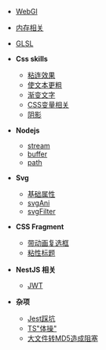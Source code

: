 <!-- docs/_sidebar.md -->

+ [WebGl](webgl.md)
+ [内存相关](内存相关.md)
+ [GLSL](GLSL.md)

+ **Css skills**
  - [粘连效果](cssSkills/gooey-effect.md)
  - [使文本更粗](cssSkills/makeFontBolder.md)
  - [渐变文字](cssSkills/渐变文字.md)
  - [CSS变量相关](cssSkills/variable&property.md)
  - [阴影](cssSkills/boxShadow.md)
+ **Nodejs**
  - [stream](nodejs/nodejs-stream.md)
  - [buffer](nodejs/nodejs-buffer.md)
  - [path](nodejs/nodejs-path.md)
+ **Svg**
  - [基础属性](svg/svg.md)
  - [svgAni](svg/svgAni.md)
  - [svgFilter](svg/svgFilter.md)
+ **CSS Fragment**
  - [带动画复选框](cssFragment/checkbox.md)
  - [粘性标题](cssFragment/stickyTitle.md)
+ **NestJS 相关**
  - [JWT](JWT.md)
+ **杂项**
  - [Jest踩坑](jest.md)
  - [TS"体操"](tsGymnastics.md)
  - [大文件转MD5造成阻塞](largeFile2md5BlockDom.md)
